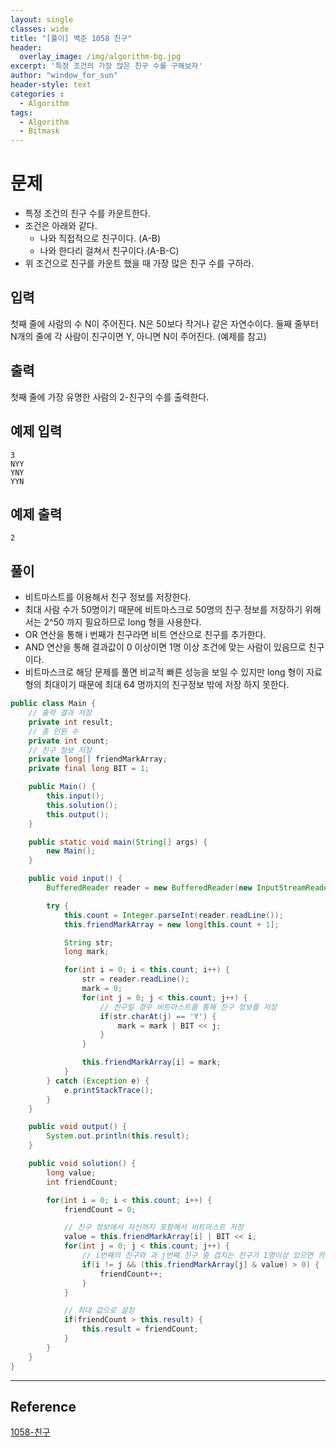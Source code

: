 ```yaml
--- 
layout: single
classes: wide
title: "[풀이] 백준 1058 친구"
header:
  overlay_image: /img/algorithm-bg.jpg
excerpt: '특정 조건의 가장 많은 친구 수를 구해보자'
author: "window_for_sun"
header-style: text
categories :
  - Algorithm
tags:
  - Algorithm
  - Bitmask
---  
```


# 문제
- 특정 조건의 친구 수를 카운트한다.
- 조건은 아래와 같다.
	- 나와 직접적으로 친구이다. (A-B)
	- 나와 한다리 걸쳐서 친구이다.(A-B-C)
- 위 조건으로 친구를 카운트 했을 때 가장 많은 친구 수를 구하라.

## 입력
첫째 줄에 사람의 수 N이 주어진다. N은 50보다 작거나 같은 자연수이다. 둘째 줄부터 N개의 줄에 각 사람이 친구이면 Y, 아니면 N이 주어진다. (예제를 참고)

## 출력
첫째 줄에 가장 유명한 사람의 2-친구의 수를 출력한다.

## 예제 입력

```
3
NYY
YNY
YYN
```  

## 예제 출력

```
2
```  

## 풀이
- 비트마스트를 이용해서 친구 정보를 저장한다.
- 최대 사람 수가 50명이기 때문에 비트마스크로 50명의 친구 정보를 저장하기 위해서는 2^50 까지 필요하므로 long 형을 사용한다.
- OR 연산을 통해 i 번째가 친구라면 비트 연산으로 친구를 추가한다.
- AND 연산을 통해 결과값이 0 이상이면 1명 이상 조건에 맞는 사람이 있음므로 친구이다.
- 비트마스크로 해당 문제를 풀면 비교적 빠른 성능을 보일 수 있지만 long 형이 자료형의 최대이기 때문에 최대 64 명까지의 친구정보 밖에 저장 하지 못한다.

```java
public class Main {
    // 출력 결과 저장
    private int result;
    // 총 인원 수
    private int count;
    // 친구 정보 저장
    private long[] friendMarkArray;
    private final long BIT = 1;

    public Main() {
        this.input();
        this.solution();
        this.output();
    }

    public static void main(String[] args) {
        new Main();
    }

    public void input() {
        BufferedReader reader = new BufferedReader(new InputStreamReader(System.in));

        try {
            this.count = Integer.parseInt(reader.readLine());
            this.friendMarkArray = new long[this.count + 1];

            String str;
            long mark;

            for(int i = 0; i < this.count; i++) {
                str = reader.readLine();
                mark = 0;
                for(int j = 0; j < this.count; j++) {
                    // 친구일 경우 비트마스트를 통해 친구 정보를 저장
                    if(str.charAt(j) == 'Y') {
                        mark = mark | BIT << j;
                    }
                }

                this.friendMarkArray[i] = mark;
            }
        } catch (Exception e) {
            e.printStackTrace();
        }
    }

    public void output() {
        System.out.println(this.result);
    }

    public void solution() {
        long value;
        int friendCount;

        for(int i = 0; i < this.count; i++) {
            friendCount = 0;

            // 친구 정보에서 자신까지 포함해서 비트마스트 저장
            value = this.friendMarkArray[i] | BIT << i;
            for(int j = 0; j < this.count; j++) {
                // i번째의 친구와 과 j번째 친구 중 겹치는 친구가 1명이상 있으면 카운트 값 증가
                if(i != j && (this.friendMarkArray[j] & value) > 0) {
                    friendCount++;
                }
            }

            // 최대 값으로 설정
            if(friendCount > this.result) {
                this.result = friendCount;
            }
        }
    }
}
```  

---
## Reference
[1058-친구](https://www.acmicpc.net/problem/1058)  
